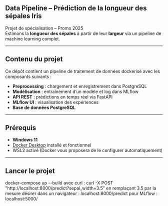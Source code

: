 ## Data Pipeline – Prédiction de la longueur des sépales Iris

Projet de spécialisation – Promo 2025  
Estimons la **longueur des sépales** à partir de leur **largeur** via un pipeline de machine learning complet.

---

## Contenu du projet

Ce dépôt contient un pipeline de traitement de données dockerisé avec les composants suivants :

- **Preprocessing** : chargement et enregistrement dans PostgreSQL
- **Modélisation** : entraînement d’un modèle et log dans MLflow
- **API REST** : prédictions en temps réel via FastAPI
- **MLflow UI** : visualisation des expériences
- **Base de données PostgreSQL**

---

## Prérequis

- **Windows 11**
- [Docker Desktop](https://www.docker.com/products/docker-desktop/) installé et fonctionnel
- WSL2 activé (Docker vous proposera de le configurer automatiquement)

---

## Lancer le projet

docker-compose up --build
avec curl : curl -X POST "http://localhost:8000/predict?sepal_width=3.5" en remplaçant 3.5 par la mesure désirer
dans un navigateur : localhost:8000/predict
pour MLflow : localhost:5000/